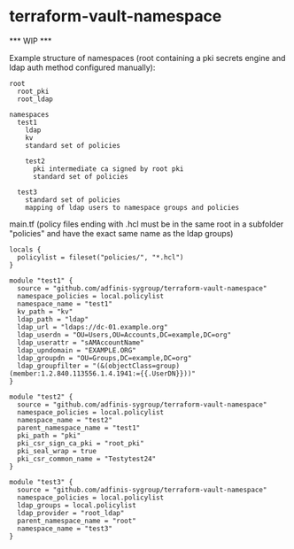 # terraform-vault-namespace

*** WIP ***

Example structure of namespaces (root containing a pki secrets engine and ldap auth method configured manually):
```
root
  root_pki
  root_ldap

namespaces
  test1
    ldap
    kv
    standard set of policies
    
    test2
      pki intermediate ca signed by root pki
      standard set of policies

  test3
    standard set of policies
    mapping of ldap users to namespace groups and policies
```

main.tf (policy files ending with .hcl must be in the same root in a subfolder "policies" and have the exact same name as the ldap groups)
```
locals {
  policylist = fileset("policies/", "*.hcl")
}

module "test1" {
  source = "github.com/adfinis-sygroup/terraform-vault-namespace"
  namespace_policies = local.policylist
  namespace_name = "test1"
  kv_path = "kv"
  ldap_path = "ldap"
  ldap_url = "ldaps://dc-01.example.org"
  ldap_userdn = "OU=Users,OU=Accounts,DC=example,DC=org"
  ldap_userattr = "sAMAccountName"
  ldap_upndomain = "EXAMPLE.ORG"
  ldap_groupdn = "OU=Groups,DC=example,DC=org"
  ldap_groupfilter = "(&(objectClass=group)(member:1.2.840.113556.1.4.1941:={{.UserDN}}))"
}

module "test2" {
  source = "github.com/adfinis-sygroup/terraform-vault-namespace"
  namespace_policies = local.policylist
  namespace_name = "test2"
  parent_namespace_name = "test1"
  pki_path = "pki"
  pki_csr_sign_ca_pki = "root_pki"
  pki_seal_wrap = true
  pki_csr_common_name = "Testytest24"
}

module "test3" {
  source = "github.com/adfinis-sygroup/terraform-vault-namespace"
  namespace_policies = local.policylist
  ldap_groups = local.policylist
  ldap_provider = "root_ldap"
  parent_namespace_name = "root"
  namespace_name = "test3"
}
```

